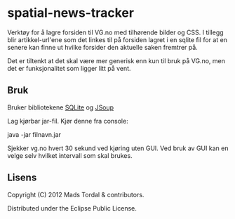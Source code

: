 # spatial-news-tracker
Verktøy for å lagre forsiden til VG.no med tilhørende bilder og CSS. I tillegg blir artikkel-url'ene som det linkes til på forsiden lagret i en sqlite fil for at en senere kan finne ut hvilke forsider den aktuelle saken fremtrer på.

Det er tiltenkt at det skal være mer generisk enn kun til bruk på VG.no, men det er funksjonalitet som ligger litt på vent.


## Bruk

Bruker bibliotekene [SQLite](http://www.zentus.com/sqlitejdbc/) og [JSoup](http://jsoup.org/)

Lag kjørbar jar-fil. Kjør denne fra console:

java -jar filnavn.jar

Sjekker vg.no hvert 30 sekund ved kjøring uten GUI. Ved bruk av GUI kan en velge selv hvilket intervall som skal brukes.

## Lisens

Copyright (C) 2012 Mads Tordal & contributors.

Distributed under the Eclipse Public License.
